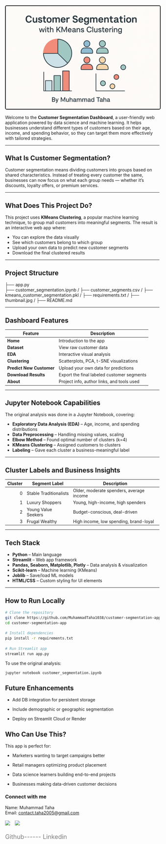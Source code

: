 <p align="center">
  <img src="images/thumbnail.png" alt="Customer Segmentation Dashboard" width="800"  style="border: 2px solid black; border-radius: 5px;" />
</p>


Welcome to the **Customer Segmentation Dashboard**, a user-friendly web application powered by data science and machine learning. It helps businesses understand different types of customers based on their age, income, and spending behavior, so they can target them more effectively with tailored strategies.

---

##  What Is Customer Segmentation?

Customer segmentation means dividing customers into groups based on shared characteristics. Instead of treating every customer the same, businesses can now focus on what each group needs — whether it’s discounts, loyalty offers, or premium services.

---

##  What Does This Project Do?

This project uses **KMeans Clustering**, a popular machine learning technique, to group mall customers into meaningful segments. The result is an interactive web app where:

- You can explore the data visually  
- See which customers belong to which group  
- Upload your own data to predict new customer segments  
- Download the final clustered results  

---

##  Project Structure

├── app.py       
├── customer_segmentation.ipynb /
├── customer_segments.csv /
├── kmeans_customer_segmentation.pkl /
├── requirements.txt /
├── thumbnail.jpg /
├── README.md  


---

##  Dashboard Features

| Feature                      | Description |
|-----------------------------|-------------|
| **Home**                    | Introduction to the app |
| **Dataset**                 | View raw customer data |
| **EDA**                     | Interactive visual analysis |
| **Clustering**              | Scatterplots, PCA, t-SNE visualizations |
| **Predict New Customer**    | Upload your own data for predictions |
| **Download Results**        | Export the final labeled customer segments |
| **About**                   | Project info, author links, and tools used |

---

##  Jupyter Notebook Capabilities

The original analysis was done in a Jupyter Notebook, covering:

-  **Exploratory Data Analysis (EDA)** – Age, income, and spending distributions  
-  **Data Preprocessing** – Handling missing values, scaling  
-  **Elbow Method** – Found optimal number of clusters (k=4)  
-  **KMeans Clustering** – Assigned customers to clusters  
-  **Labeling** – Gave each cluster a business-meaningful label  

---

##  Cluster Labels and Business Insights

| Cluster | Segment Label         | Description |
|--------:|------------------------|------------------------------------------------|
| 0       | Stable Traditionalists | Older, moderate spenders, average income       |
| 1       | Luxury Shoppers        | Young, high-income, high spenders              |
| 2       | Young Value Seekers    | Budget-conscious, deal-driven                  |
| 3       | Frugal Wealthy         | High income, low spending, brand-loyal         |

---

##  Tech Stack

- **Python** – Main language  
- **Streamlit** – Web app framework  
- **Pandas, Seaborn, Matplotlib, Plotly** – Data analysis & visualization  
- **Scikit-learn** – Machine learning (KMeans)  
- **Joblib** – Save/load ML models  
- **HTML/CSS** – Custom styling for UI elements  

---

##  How to Run Locally

```bash
# Clone the repository
git clone https://github.com/MuhammadTaha1038/customer-segmentation-app.git
cd customer-segmentation-app

# Install dependencies
pip install -r requirements.txt

# Run Streamlit app
streamlit run app.py
```

To use the original analysis:

```bash
jupyter notebook customer_segmentation.ipynb
```
## Future Enhancements
- Add DB integration for persistent storage

- Include demographic or geographic segmentation

- Deploy on Streamlit Cloud or Render

## Who Can Use This?
This app is perfect for:

- Marketers wanting to target campaigns better

- Retail managers optimizing product placement

- Data science learners building end-to-end projects

- Businesses making data-driven customer decisions

### Connect with me
Name: Muhammad Taha \
Email: contact.taha2005@gmail.com

 <div style="text-align: left; font-size: 20px; color: gray;">
<a href="https://github.com/MuhammadTaha1038" target="_blank" style="text-decoration: none;">
            <img src="https://cdn-icons-png.flaticon.com/512/25/25231.png" width="80" style="margin-right:10px;" />
        </a>
        <a href="https://linkedin.com/in/muhammad-taha-b88807248/" target="_blank" style="text-decoration: none;">
            <img src="https://cdn-icons-png.flaticon.com/512/174/174857.png" width="80" />
        </a>
        <p>Github------ Linkedin</p>
</div>
